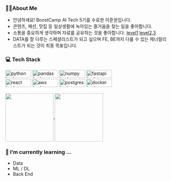 ### 🏃‍♂️About Me
- 안녕하세요! BoostCamp AI Tech 5기를 수료한 이준원입니다.
- 콘텐츠, 패션, 맛집 등 일상생활에 녹아있는 즐거움을 찾는 일을 좋아합니다.
- 소통을 중요하게 생각하며 자료를 공유하는 것을 좋아합니다. [level1](https://www.notion.so/junwon-0313/9e695ace2f364174aa9cb692f2a6c28b) [level2,3](https://www.notion.so/junwon-0313/Style-Bible-f747bb3119bd4912bc0011fe3ec02855)
- DATA를 잘 다루는 스페셜리스트가 되고 싶으며 FE, BE까지 다룰 수 있는 제너럴리스트가 되는 것이 최종 목표입니다.

### :computer: Tech Stack

  <p align="left">
      <img src ="https://img.shields.io/badge/python-3670A0?style=for-the-badge&logo=python&logoColor=ffdd54", alt="python badge" width=80px height=25px/>
    <img src="https://img.shields.io/badge/pandas-%23150458.svg?style=for-the-badge&logo=pandas&logoColor=white" alt="pandas badge" width=80px height=25px/>
      <img src="https://img.shields.io/badge/numpy-%23013243.svg?style=for-the-badge&logo=numpy&logoColor=white" alt="numpy badge" width=80px height=25px/>
      <img src = "https://img.shields.io/badge/FastAPI-005571?style=for-the-badge&logo=fastapi" alt ="fastapi badge" width=80px height=25px/>
    <br>
      <img src = "https://img.shields.io/badge/react-%2320232a.svg?style=for-the-badge&logo=react&logoColor=%2361DAFB" alt="react badge" width=80px height=25px/>
      <img src="https://img.shields.io/badge/AWS-%23FF9900.svg?style=for-the-badge&logo=amazon-aws&logoColor=white" alt='aws badge' width=80px height=25px/>
      <img src="https://img.shields.io/badge/postgres-%23316192.svg?style=for-the-badge&logo=postgresql&logoColor=white" alt='postgres badge' width=80px height=25px/>
      <img src="https://img.shields.io/badge/docker-%230db7ed.svg?style=for-the-badge&logo=docker&logoColor=white" alt='docker badge' width=80px height=25px/>
<br><br>

  <a href="https://github.com/anuraghazra/github-readme-stats">
  <img height=150 align="center" src="https://github-readme-stats.vercel.app/api?username=junwon-0313" />
</a>
<a href="https://github.com/anuraghazra/convoychat">
  <img height=150 align="center" src="https://github-readme-stats.vercel.app/api/top-langs?username=junwon-0313&layout=compact&langs_count=8&card_width=320" />
</a>

### 🌱 I’m currently learning ...
- Data
- ML / DL
- Back End


<!--
**junwon-0313/junwon-0313** is a ✨ _special_ ✨ repository because its `README.md` (this file) appears on your GitHub profile.

Here are some ideas to get you started:

- 🔭 I’m currently working on ...
- 🌱 I’m currently learning ...
- 👯 I’m looking to collaborate on ...
- 🤔 I’m looking for help with ...
- 💬 Ask me about ...
- 📫 How to reach me: ...
- 😄 Pronouns: ...
- ⚡ Fun fact: ...
-->
